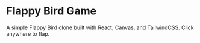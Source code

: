 # Flappy Bird Game

A simple Flappy Bird clone built with React, Canvas, and TailwindCSS. Click anywhere to flap.